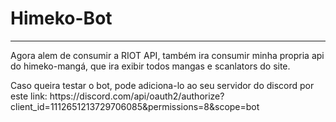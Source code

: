 <h1>Himeko-Bot</h1>
<hr>
<p>Agora alem de consumir a RIOT API, também ira consumir minha propria api do himeko-mangá, que ira exibir todos mangas e scanlators do site.</p>
<p>Caso queira testar o bot, pode adiciona-lo ao seu servidor do discord por este link: https://discord.com/api/oauth2/authorize?client_id=1112651213729706085&permissions=8&scope=bot</p>
